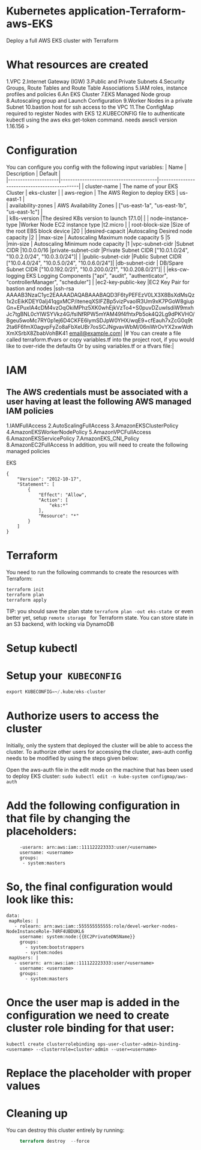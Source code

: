# Kubernetes application-Terraform-aws-EKS
Deploy a full AWS EKS cluster with Terraform
# What resources are created
1.VPC
2.Internet Gateway (IGW)
3.Public and Private Subnets
4.Security Groups, Route Tables and Route Table Associations
5.IAM roles, instance profiles and policies
6.An EKS Cluster
7.EKS Managed Node group
8.Autoscaling group and Launch Configuration
9.Worker Nodes in a private Subnet
10.bastion host for ssh access to the VPC
11.The ConfigMap required to register Nodes with EKS
12.KUBECONFIG file to authenticate kubectl using the aws eks get-token command. needs awscli version 1.16.156 >
# Configuration

You can configure you config with the following input variables:
|      Name           |    Description  	                     |    Default                                  |   
|---------------------|----------------------------------------|---------------------------------------------|
|  cluster-name       |    The name of your EKS Cluster        |      eks-cluster                            |
|  aws-region         |    The AWS Region to deploy EKS        |       us-east-1                             |   
|  availability-zones |    AWS Availability Zones              |  ["us-east-1a", "us-east-1b", "us-east-1c"] |   
|  k8s-version        |The desired K8s version to launch 17.1.0|                                             |
| node-instance-type  |Worker Node EC2 instance type           |t2.micro                                     |
| root-block-size     |Size of the root EBS block device       |20                                           |
|desired-capacit      |Autoscaling Desired node capacity	     |2                                            |
|max-size             |   Autoscaling Maximum node capacity	5  |5       
|min-size             |	Autoscaling Minimum node capacity	     |1
|vpc-subnet-cidr	    |Subnet CIDR	                           |10.0.0.0/16
|private-subnet-cidr	|Private Subnet CIDR ["10.0.1.0/24", "10.0.2.0/24", "10.0.3.0/24"]|                    |
|public-subnet-cidr   |Public Subnet CIDR ["10.0.4.0/24", "10.0.5.0/24", "10.0.6.0/24"]|
|db-subnet-cidr       |	DB/Spare Subnet CIDR	["10.0.192.0/21", "10.0.200.0/21", "10.0.208.0/21"]|           |
|eks-cw-logging	EKS Logging Components	["api", "audit", "authenticator", "controllerManager", "scheduler"]  |
|ec2-key-public-key	  |EC2 Key Pair for bastion and nodes	     |ssh-rsa AAAAB3NzaC1yc2EAAAADAQABAAABAQD3F6tyPEFEzV0LX3X8BsXdMsQz1x2cEikKDEY0aIj41qgxMCP/iteneqXSIFZBp5vizPvaoIR3Um9xK7PGoW8giupGn+EPuxIA4cDM4vzOqOkiMPhz5XK0whEjkVzTo4+S0puvDZuwIsdiW9mxhJc7tgBNL0cYlWSYVkz4G/fslNfRPW5mYAM49f4fhtxPb5ok4Q2Lg9dPKVHO/Bgeu5woMc7RY0p1ej6D4CKFE6lymSDJpW0YHX/wqE9+cfEauh7xZcG0q9t2ta6F6fmX0agvpFyZo8aFbXeUBr7osSCJNgvavWbM/06niWrOvYX2xwWdhXmXSrbX8ZbabVohBK41 email@example.com|
|# You can create a file called terraform.tfvars or copy variables.tf into the project root, if you would like to over-ride the defaults Or by using variables.tf or a tfvars file:|
# IAM
The AWS credentials must be associated with a user having at least the following AWS managed IAM policies
----------------------------------------------------------------------------------------------------------------
1.IAMFullAccess
2.AutoScalingFullAccess
3.AmazonEKSClusterPolicy
4.AmazonEKSWorkerNodePolicy
5.AmazonVPCFullAccess
6.AmazonEKSServicePolicy
7.AmazonEKS_CNI_Policy
8.AmazonEC2FullAccess
In addition, you will need to create the following managed policies

EKS
```
{
    "Version": "2012-10-17",
    "Statement": [
        {
            "Effect": "Allow",
            "Action": [
                "eks:*"
            ],
            "Resource": "*"
        }
    ]
} 
```
# Terraform
You need to run the following commands to create the resources with Terraform:
```
terraform init
terraform plan
terraform apply
```
TIP: you should save the plan state ```terraform plan -out eks-state ```or even better yet, setup ```remote storage ``` for Terraform state. You can store state in an S3 backend, with locking via DynamoDB

# Setup kubectl
# Setup your``` KUBECONFIG```

```terraform output kubeconfig > ~/.kube/eks-cluster
export KUBECONFIG=~/.kube/eks-cluster
```
# Authorize users to access the cluster
Initially, only the system that deployed the cluster will be able to access the cluster. To authorize other users for accessing the cluster, aws-auth config needs to be modified by using the steps given below:

 Open the aws-auth file in the edit mode on the machine that has been used to deploy EKS cluster:
``` sudo kubectl edit -n kube-system configmap/aws-auth  ```

# Add the following configuration in that file by changing the placeholders:
``` mapUsers: |
     -userarn: arn:aws:iam::111122223333:user/<username>
     username: <username>
     groups:
      - system:masters 
 ```
    
# So, the final configuration would look like this:

 ``` apiVersion: v1
data:
  mapRoles: |
    - rolearn: arn:aws:iam::555555555555:role/devel-worker-nodes-NodeInstanceRole-74RF4UBDUKL6
      username: system:node:{{EC2PrivateDNSName}}
      groups:
        - system:bootstrappers
        - system:nodes
  mapUsers: |
    - userarn: arn:aws:iam::111122223333:user/<username>
      username: <username>
      groups:
        - system:masters 
```
        
# Once the user map is added in the configuration we need to create cluster role binding for that user:
``` kubectl create clusterrolebinding ops-user-cluster-admin-binding-<username> --clusterrole=cluster-admin --user=<username> ```
# Replace the placeholder with proper values

# Cleaning up
You can destroy this cluster entirely by running:

``` terraform plan -destroy
     terraform destroy  --force 
```
